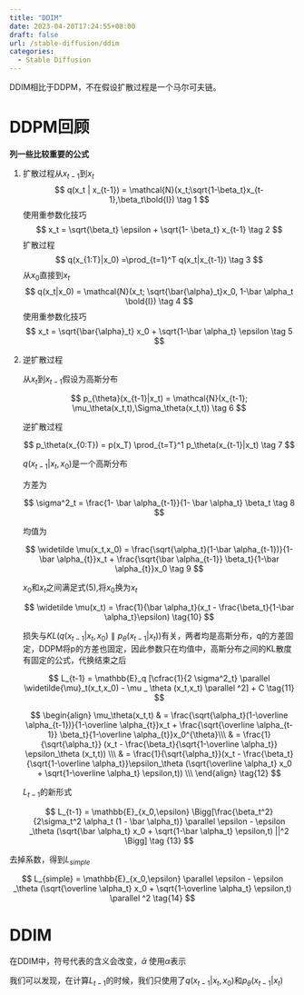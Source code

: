 ```yaml
---
title: "DDIM"
date: 2023-04-20T17:24:55+08:00
draft: false
url: /stable-diffusion/ddim
categories:
  - Stable Diffusion
---
```


DDIM相比于DDPM，不在假设扩散过程是一个马尔可夫链。

# DDPM回顾

**列一些比较重要的公式**

1. 扩散过程从$x_{t-1}$到$x_t$
   $$
   q(x_t | x_{t-1}) = \mathcal{N}(x_t;\sqrt{1-\beta_t}x_{t-1},\beta_t\bold{I}) \tag 1
   $$
   使用重参数化技巧
   $$
   x_t = \sqrt{\beta_t} \epsilon + \sqrt{1- \beta_t} x_{t-1} \tag 2
   $$
   扩散过程
   $$
   q(x_{1:T}|x_0) =\prod_{t=1}^T q(x_t|x_{t-1}) \tag 3
   $$
   从$x_0$直接到$x_t$
   $$
   q(x_t|x_0) = \mathcal{N}(x_t; \sqrt{\bar{\alpha}_t}x_0, 1-\bar \alpha_t \bold{I}) \tag 4
   $$
   使用重参数化技巧
   $$
   x_t = \sqrt{\bar{\alpha}_t} x_0 + \sqrt{1-\bar \alpha_t} \epsilon \tag 5
   $$

2. 逆扩散过程

   从$x_{t}$到$x_{t-1}$假设为高斯分布
   
   $$
   p_{\theta}(x_{t-1}|x_t) = \mathcal{N}(x_{t-1}; \mu_\theta(x_t,t),\Sigma_\theta(x_t,t)) \tag 6
   $$
   
   逆扩散过程
   
   $$
   p_\theta(x_{0:T}) = p(x_T) \prod_{t=T}^1 p_\theta(x_{t-1}|x_t) \tag 7
   $$
   
   $q(x_{t-1}|x_t,x_0)$是一个高斯分布
   
   方差为
   
   $$
   \sigma^2_t = \frac{1- \bar \alpha_{t-1}}{1- \bar \alpha_t} \beta_t \tag 8
   $$
   

   均值为
   
   $$
   \widetilde \mu(x_t,x_0) = \frac{\sqrt{\alpha_t}(1-\bar \alpha_{t-1})}{1-\bar \alpha_{t}}x_t + \frac{\sqrt{\bar \alpha_{t-1}} \beta_t}{1-\bar \alpha_{t}}x_0 \tag 9
   $$
   
   $x_0$和$x_t$之间满足式(5),将$x_0$换为$x_t$
   
   $$
   \widetilde \mu(x_t) = \frac{1}{\bar \alpha_t}(x_t - \frac{\beta_t}{1-\bar \alpha_t}\epsilon) \tag{10}
   $$
   
   损失与$KL(q(x_{t-1}|x_t,x_0) \parallel p_\theta(x_{t-1}|x_t))$有关，两者均是高斯分布，q的方差固定，DDPM将p的方差也固定，因此参数只在均值中，高斯分布之间的KL散度有固定的公式，代换结束之后
   
   $$
      L_{t-1} = \mathbb{E}_q [\cfrac{1}{2 \sigma^2_t} \parallel \widetilde{\mu}_t(x_t,x_0) - \mu _ \theta (x_t,x_t) \parallel ^2] + C \tag{11}
   $$


   $$
   \begin{align}
   \mu_\theta(x_t,t)
   & = \frac{\sqrt{\alpha_t}(1-\overline \alpha_{t-1})}{1-\overline \alpha_{t}}x_t + \frac{\sqrt{\overline \alpha_{t-1}} \beta_t}{1-\overline \alpha_{t}}x_0^{\theta}\\\
   & = \frac{1}{\sqrt{\alpha_t}} (x_t - \frac{\beta_t}{\sqrt{1-\overline \alpha_t}} \epsilon_\theta (x_t,t)) \\\
   & = \frac{1}{\sqrt{\alpha_t}}(x_t - \frac{\beta_t}{\sqrt{1-\overline \alpha_t}}\epsilon_\theta  (\sqrt{\overline \alpha_t} x_0 + \sqrt{1-\overline \alpha_t} \epsilon,t)) \\\
   \end{align} \tag{12}
   $$

   $L_{t-1}$的新形式

   $$
   L_{t-1} = \mathbb{E}_{x_0,\epsilon} \Bigg[\frac{\beta_t^2}{2\sigma_t^2 \alpha_t (1 - \bar \alpha_t)} \parallel \epsilon - \epsilon _\theta  (\sqrt{\bar \alpha_t} x_0 + \sqrt{1-\bar \alpha_t} \epsilon,t) ||^2 \Bigg] \tag {13}
   $$

去掉系数，得到$L_{simple}$

$$
L_{simple} = \mathbb{E}_{x_0,\epsilon} \parallel \epsilon - \epsilon _\theta  (\sqrt{\overline \alpha_t} x_0 + \sqrt{1-\overline \alpha_t} \epsilon,t) \parallel ^2 \tag{14}
$$

# DDIM

在DDIM中，符号代表的含义会改变，$\bar \alpha$ 使用$\alpha$表示

我们可以发现，在计算$L_{t-1}$的时候，我们只使用了$q(x_{t-1}|x_t,x_0)$和$p_\theta(x_{t-1}|x_t)$